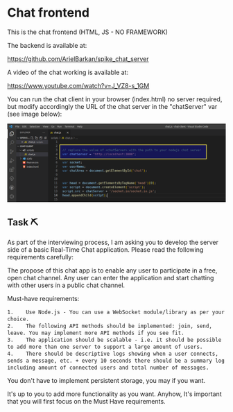 # Chat frontend

This is the chat frontend (HTML, JS - NO FRAMEWORK)

The backend is available at:

https://github.com/ArielBarkan/spike_chat_server

A video of the chat working is available at:

https://www.youtube.com/watch?v=J_VZ8-s_1GM

You can run the chat client in your browser (index.html) no server required, but modify accordingly the URL of the chat server in the "chatServer" var (see image below):

<p align="center"><img src="config.png" ></p>

## Task ⛏️

As part of the interviewing process, I am asking you to develop the server side of a basic Real-Time Chat application.
Please read the following requirements carefully:

The propose of this chat app is to enable any user to participate in a free, open chat channel.
Any user can enter the application and start chatting with other users in a public chat channel.

Must-have requirements:

    1.    Use Node.js - You can use a WebSocket module/library as per your choice.
    2.    The following API methods should be implemented: join, send, leave. You may implement more API methods if you see fit.
    3.    The application should be scalable - i.e. it should be possible to add more than one server to support a large amount of users.
    4.    There should be descriptive logs showing when a user connects, sends a message, etc. + every 10 seconds there should be a summary log including amount of connected users and total number of messages.

You don't have to implement persistent storage, you may if you want.

It's up to you to add more functionality as you want.
Anyhow, It's important that you will first focus on the Must Have requirements.
